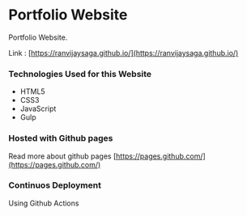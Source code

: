 # Portfolio Website
Portfolio Website.

Link : [https://ranvijaysaga.github.io/](https://ranvijaysaga.github.io/)

### Technologies Used for this Website

* HTML5
* CSS3
* JavaScript
* Gulp

### Hosted with Github pages

Read more about github pages  [https://pages.github.com/](https://pages.github.com/)

### Continuos Deployment 

Using Github Actions
